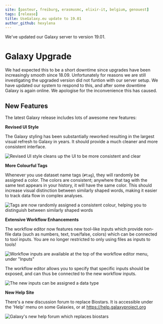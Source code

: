 ```yaml
---
site: [pasteur, freiburg, erasmusmc, elixir-it, belgium, genouest]
tags: [release]
title: UseGalaxy.eu update to 19.01
author_github: hexylena
---
```


We've updated our Galaxy server to version 19.01.

# Galaxy Upgrade

We had expected this to be a short downtime since upgrades have been
increasingly smooth since 18.09. Unfortunately for reasons we are still
investigating the upgraded version did not funtion with our server setup. We
have updated our system to respond to this, and after some downtime Galaxy is
again online. We apologise for the inconvenience this has caused.

## New Features

The latest Galaxy release includes lots of awesome new features:

**Revised UI Style**

The Galaxy styling has been substantially reworked resulting in the largest visual refresh to Galaxy in years. It should provide a much cleaner and more consistent interface.

![Revised UI style cleans up the UI to be more consistent and clear](/assets/media/19.01-revised-ui.png)

**More Colourful Tags**

Whenever you use dataset name tags (``#tag``), they will randomly be assigned a color. The colors are consistent; anywhere that tag with the same text appears in your history, it will have the same color. This should increase visual distinction between similarly shaped words, making it easier to track data flow in complex analyses.

![Tags are now randomly assigned a consistent colour, helping you to distinguish between similarly shaped words](/assets/media/19.01-colourful-tags.png)

**Extensive Workflow Enhancements**

The workflow editor now features new tool-like inputs which provide non-file data (such as numbers, text, true/false, colors) which can be connected to tool inputs. You are no longer restricted to only using files as inputs to tools!

![Workflow inputs are available at the top of the workflow editor menu, under "Inputs"](/assets/media/19.01-new-wf-inputs.png)

The workflow editor allows you to specify that specific inputs should be exposed, and can thus be connected to the new workflow inputs.

![The new inputs can be assigned a data type](/assets/media/19.01-new-wf-types.png)

**New Help Site**

There's a new discussion forum to replace Biostars. It is accessible under the 'Help' menu on some Galaxies, or at https://help.galaxyproject.org

![Galaxy's new help forum which replaces biostars](/assets/media/19.01-help-site.png)
